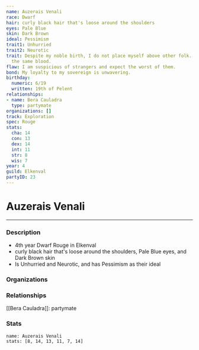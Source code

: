 ```yaml
---
name: Auzerais Venali
race: Dwarf
hair: curly black hair that's loose around the shoulders
eyes: Pale Blue
skin: Dark Brown
ideal: Pessimism
trait1: Unhurried
trait2: Neurotic
trait: Despite my noble birth, I do not place myself above other folk. We all have
  the same blood.
flaw: I am suspicious of strangers and expect the worst of them.
bond: My loyalty to my sovereign is unwavering.
birthday:
  numeric: 6/19
  written: 19th of Pelent
relationships:
- name: Bera Cauladra
  type: partymate
organizations: []
track: Exploration
spec: Rouge
stats:
  cha: 14
  con: 13
  dex: 14
  int: 11
  str: 8
  wis: 7
year: 4
guild: Elkenval
partyID: 23
---
```

# Auzerais Venali
---
### Description
- 4th year Dwarf Rouge in Elkenval
- curly black hair that's loose around the shoulders, Pale Blue eyes, and Dark Brown skin
- Is Unhurried and Neurotic, and has Pessimism as their ideal

### Organizations
### Relationships
[[Bera Cauladra]]: partymate
### Stats
```statblock
name: Auzerais Venali
stats: [8, 14, 13, 11, 7, 14]
```